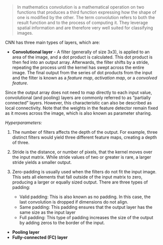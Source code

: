> In mathematics convolution is a mathematical operation on two functions that produces a third function expressing how the shape of one is modified by the other. The term convolution refers to both the result function and to the process of computing it.  They leverage spatial information and are therefore very well suited for classifying images. 

CNN has three main types of layers, which are:
- __Convolutional layer__ - A filter (generally of size 3x3), is applied to an area of the image, and a dot product is calculated. This dot product is then fed into an output array. Afterwards, the filter shifts by a stride, repeating the process until the kernel has swept across the entire image. The final output from the series of dot products from the input and the filter is known as a *feature map*, *activation map*, or a *convolved feature*.

Since the output array does not need to map directly to each input value, convolutional (and pooling) layers are commonly referred to as “partially connected” layers. However, this characteristic can also be described as local connectivity.
Note that the weights in the feature detector remain fixed as it moves across the image, which is also known as parameter sharing. 

*Hyperparameters:*
1. The number of filters affects the depth of the output. For example, three distinct filters would yield three different feature maps, creating a depth of three. 

2. Stride is the distance, or number of pixels, that the kernel moves over the input matrix. While stride values of two or greater is rare, a larger stride yields a smaller output.

3. Zero-padding is usually used when the filters do not fit the input image. This sets all elements that fall outside of the input matrix to zero, producing a larger or equally sized output. There are three types of padding:
    - Valid padding: This is also known as no padding. In this case, the last convolution is dropped if dimensions do not align.
    - Same padding: This padding ensures that the output layer has the same size as the input layer
    - Full padding: This type of padding increases the size of the output by adding zeros to the border of the input.

- __Pooling layer__
- __Fully-connected (FC) layer__

